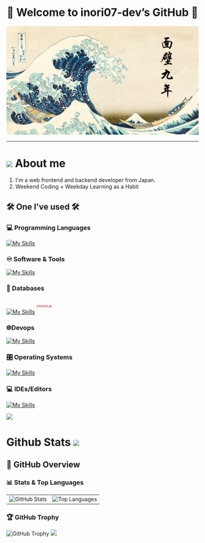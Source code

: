 <h1 align="center">🌊 Welcome to inori07-dev’s GitHub 🌊</h1>
<p align="center">

![My Image](image/img.png)
</p>

---

<!--About Me　STA-->
# <picture><img src = "https://github.com/7oSkaaa/7oSkaaa/blob/main/Images/about_me.gif?raw=true" width = 30px></picture> About me
<tr border="none">
<td width="50%" align="left">

1. I'm a web frontend and backend developer from Japan.
2. Weekend Coding × Weekday Learning as a Habit

## 🛠️ One I've used 🛠️

### 💻 Programming Languages
[![My Skills](https://skillicons.dev/icons?i=java,kotlin,python,swift,html,css,js&theme=light)](https://skillicons.dev)


### ♾️ Software & Tools
[![My Skills](https://skillicons.dev/icons?i=git,github,postman,notion,obsidian)](https://skillicons.dev)


### 💾 Databases

[![My Skills](https://skillicons.dev/icons?i=mysql,postgres)](https://skillicons.dev)
<img src="https://raw.githubusercontent.com/devicons/devicon/master/icons/oracle/oracle-original.svg" alt="oracle" width="40" height="40"/> </a>


### 🌐Devops
[![My Skills](https://skillicons.dev/icons?i=docker)](https://skillicons.dev)


### 🎛️ Operating Systems
[![My Skills](https://skillicons.dev/icons?i=windows,apple)](https://skillicons.dev)


### 💻 IDEs/Editors
[![My Skills](https://skillicons.dev/icons?i=androidstudio,eclipse,vscode)](https://skillicons.dev)


<!-- line-->
<img src="https://user-images.githubusercontent.com/73097560/115834477-dbab4500-a447-11eb-908a-139a6edaec5c.gif">



<!--Github Stats-->
# Github Stats <img src = "https://i.pinimg.com/originals/65/c4/f4/65c4f452571be1261e9c623f7da488ac.gif" width = 35px>

## 🧠 GitHub Overview
### 📊 Stats & Top Languages

<table>
  <tr>
    <td>
      <img src="https://github-readme-stats.vercel.app/api?username=nori07-dev&show_icons=true&theme=dracula" alt="GitHub Stats"/>
    </td>
    <td>
      <img src="https://github-readme-stats.vercel.app/api/top-langs/?username=nori07-dev&hide_progress=true&theme=dracula" alt="Top Languages"/>
    </td>
  </tr>
</table>

### 🏆 GitHub Trophy

<img src="https://github-profile-trophy.vercel.app/?username=nori07-dev&theme=onedark&no-frame=true&no-bg=true&margin-w=15" alt="GitHub Trophy"/>

<!-- footer line-->
<img src="https://user-images.githubusercontent.com/73097560/115834477-dbab4500-a447-11eb-908a-139a6edaec5c.gif">
